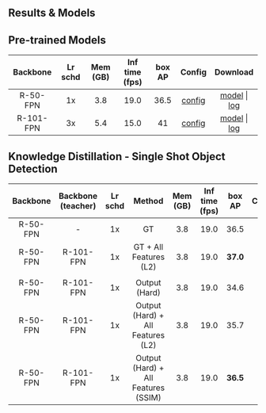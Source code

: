 ## Results & Models

## Pre-trained Models

|    Backbone     |   Lr schd | Mem (GB) | Inf time (fps) | box AP | Config | Download  |
| :-------------: |  :-----: | :------: | :------------: | :----: | :------: | :--------: |
|    R-50-FPN     |     1x    |   3.8    |      19.0      |  36.5  | [config](https://github.com/open-mmlab/mmdetection/tree/master/configs/retinanet/retinanet_r50_fpn_1x_coco.py) | [model](https://download.openmmlab.com/mmdetection/v2.0/retinanet/retinanet_r50_fpn_1x_coco/retinanet_r50_fpn_1x_coco_20200130-c2398f9e.pth) &#124; [log](https://download.openmmlab.com/mmdetection/v2.0/retinanet/retinanet_r50_fpn_1x_coco/retinanet_r50_fpn_1x_coco_20200130_002941.log.json) |
|    R-101-FPN       |     3x    |   5.4   |      15.0 |  41    | [config](https://github.com/open-mmlab/mmdetection/tree/master/configs/retinanet/retinanet_r101_fpn_mstrain_640-800_3x_coco.py)      | [model](https://download.openmmlab.com/mmdetection/v2.0/retinanet/retinanet_r101_fpn_mstrain_3x_coco/retinanet_r101_fpn_mstrain_3x_coco_20210720_214650-7ee888e0.pth) &#124; [log](https://download.openmmlab.com/mmdetection/v2.0/retinanet/retinanet_r101_fpn_mstrain_3x_coco/retinanet_r101_fpn_mstrain_3x_coco_20210720_214650-7ee888e0.log.json)


## Knowledge Distillation - Single Shot Object Detection

|    Backbone     | Backbone (teacher) |   Lr schd | Method | Mem (GB) | Inf time (fps) | box AP | Config | Download  |
| :-------------: |  :-----: |  :-----: | :------: | :------: | :------------: | :----: | :------: | :--------: |
|    R-50-FPN     | - |     1x    | GT | 3.8    |      19.0      |  36.5  | . | . |
|    R-50-FPN     | R-101-FPN |     1x    | GT + All Features (L2) | 3.8    |      19.0      |  <b>37.0<b> | . | . |
|  | | |  |  | | | | |
|    R-50-FPN     | R-101-FPN |     1x    | Output (Hard) | 3.8    |      19.0      |  34.6 | . | . |
|    R-50-FPN     | R-101-FPN |     1x    | Output (Hard) + All Features (L2) | 3.8    |      19.0      |  35.7 | . | . |
|    R-50-FPN     | R-101-FPN |     1x    | Output (Hard) + All Features (SSIM) | 3.8    |      19.0      |  <b>36.5<b> | . | . |


